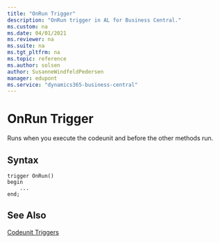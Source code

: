 ```yaml
---
title: "OnRun Trigger"
description: "OnRun trigger in AL for Business Central."
ms.custom: na
ms.date: 04/01/2021
ms.reviewer: na
ms.suite: na
ms.tgt_pltfrm: na
ms.topic: reference
ms.author: solsen
author: SusanneWindfeldPedersen
manager: edupont
ms.service: "dynamics365-business-central"
---
```


# OnRun Trigger

Runs when you execute the codeunit and before the other methods run.

## Syntax

```AL
trigger OnRun()
begin
    ...
end;
```

## See Also

[Codeunit Triggers](devenv-codeunit-triggers.md)   

